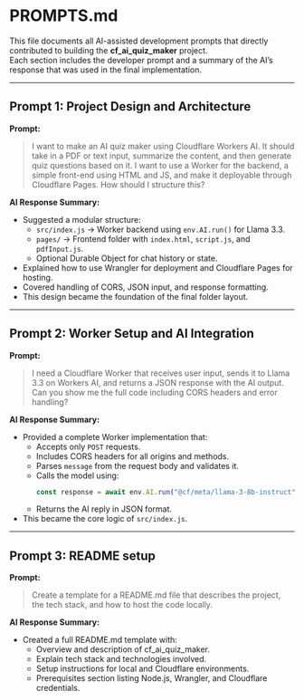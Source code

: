 # PROMPTS.md

This file documents all AI-assisted development prompts that directly contributed to building the **cf_ai_quiz_maker** project.  
Each section includes the developer prompt and a summary of the AI’s response that was used in the final implementation.

---

## Prompt 1: Project Design and Architecture

**Prompt:**
> I want to make an AI quiz maker using Cloudflare Workers AI. It should take in a PDF or text input, summarize the content, and then generate quiz questions based on it. I want to use a Worker for the backend, a simple front-end using HTML and JS, and make it deployable through Cloudflare Pages. How should I structure this?

**AI Response Summary:**
- Suggested a modular structure:
  - `src/index.js` → Worker backend using `env.AI.run()` for Llama 3.3.
  - `pages/` → Frontend folder with `index.html`, `script.js`, and `pdfInput.js`.
  - Optional Durable Object for chat history or state.
- Explained how to use Wrangler for deployment and Cloudflare Pages for hosting.
- Covered handling of CORS, JSON input, and response formatting.
- This design became the foundation of the final folder layout.

---

## Prompt 2: Worker Setup and AI Integration

**Prompt:**
> I need a Cloudflare Worker that receives user input, sends it to Llama 3.3 on Workers AI, and returns a JSON response with the AI output. Can you show me the full code including CORS headers and error handling?

**AI Response Summary:**
- Provided a complete Worker implementation that:
  - Accepts only `POST` requests.
  - Includes CORS headers for all origins and methods.
  - Parses `message` from the request body and validates it.
  - Calls the model using:
    ```js
    const response = await env.AI.run("@cf/meta/llama-3-8b-instruct", { messages, max_output_tokens: 256 });
    ```
  - Returns the AI reply in JSON format.
- This became the core logic of `src/index.js`.

---

## Prompt 3: README setup

**Prompt:**
> Create a template for a README.md file that describes the project, the tech stack, and how to host the code locally.

**AI Response Summary:**
- Created a full README.md template with:
    - Overview and description of cf_ai_quiz_maker.
    - Explain tech stack and technologies involved. 
    - Setup instructions for local and Cloudflare environments.
    - Prerequisites section listing Node.js, Wrangler, and Cloudflare credentials.
